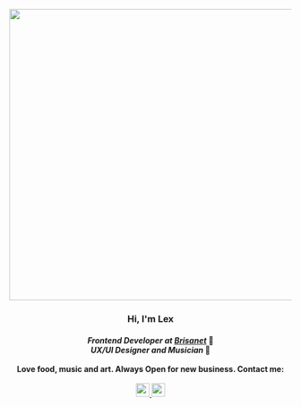 <p align="center">
  <img src="https://31.media.tumblr.com/e75a543e8951d83f8c34e190c0e11e21/tumblr_mp4tjzHQtc1re9sg9o1_500.gif" width="520px"/>
</p>

<h3 align="center">
  <b>Hi, I'm Lex</b>
</h3>

<h4 align="center">
  <i>Frontend Developer at <a href="https://www.brisanet.com.br/" target="_blank">Brisanet</a> </i> 🏢 <br>
  <i>UX/UI Designer and Musician  </i> 🎨
  <br> <br>
  <b> Love food, music and art. Always Open for new business. Contact me: </b>
  <br> <br>
  <a href="https://www.linkedin.com/in/alex-rodrigues-83558718b/" target="_blank">
    <img src="https://www.flaticon.com/svg/vstatic/svg/1384/1384014.svg?token=exp=1611072976~hmac=4037e4e60f314bfe657e9ff788832f70" width="24px"/>
  </a>
  <a href="https://www.instagram.com/wastedyuno" target="_blank">
    <img src="https://www.flaticon.com/svg/vstatic/svg/1384/1384015.svg?token=exp=1611073032~hmac=f53a7c9187bee5a3bb25c835793539c5" width="24px"/>
  </a>
</h4>

